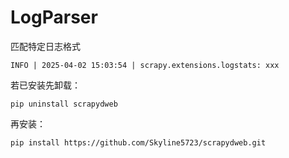# LogParser
匹配特定日志格式

`INFO | 2025-04-02 15:03:54 | scrapy.extensions.logstats: xxx`

若已安装先卸载：

`pip uninstall scrapydweb`

再安装：

`pip install https://github.com/Skyline5723/scrapydweb.git`
